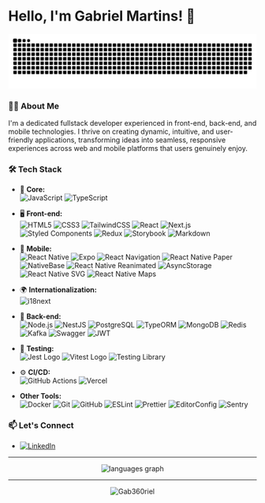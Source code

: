 # Hello, I'm Gabriel Martins! 👋

<picture>
  <source
    media="(prefers-color-scheme: dark)"
    srcset="https://raw.githubusercontent.com/platane/snk/output/github-contribution-grid-snake-dark.svg"
  />
  <source
    media="(prefers-color-scheme: light)"
    srcset="https://raw.githubusercontent.com/platane/snk/output/github-contribution-grid-snake.svg"
  />
  <img
    alt="github contribution grid snake animation"
    src="https://raw.githubusercontent.com/platane/snk/output/github-contribution-grid-snake.svg"
  />
</picture>

### 👨‍💻 About Me
I'm a dedicated fullstack developer experienced in front-end, back-end, and mobile technologies. 
I thrive on creating dynamic, intuitive, and user-friendly applications, transforming ideas into seamless,
responsive experiences across web and mobile platforms that users genuinely enjoy.

### 🛠️ Tech Stack
- 📌 **Core:**  
  ![JavaScript](https://img.shields.io/badge/JavaScript-F7DF1E?style=for-the-badge&logo=javascript&logoColor=black)
  ![TypeScript](https://img.shields.io/badge/TypeScript-3178C6?style=for-the-badge&logo=typescript&logoColor=white)

- 🖥️ **Front-end:**  
  ![HTML5](https://img.shields.io/badge/HTML5-E34F26?style=for-the-badge&logo=html5&logoColor=white)
  ![CSS3](https://img.shields.io/badge/CSS3-1572B6?style=for-the-badge&logo=css3&logoColor=white)
  ![TailwindCSS](https://img.shields.io/badge/Tailwind_CSS-38B2AC?style=for-the-badge&logo=tailwind-css&logoColor=white)
  ![React](https://img.shields.io/badge/React-20232A?style=for-the-badge&logo=react&logoColor=61DAFB)
  ![Next.js](https://img.shields.io/badge/Next.js-000000?style=for-the-badge&logo=nextdotjs&logoColor=white)
  ![Styled Components](https://img.shields.io/badge/Styled_Components-DB7093?style=for-the-badge&logo=styled-components&logoColor=white)
  ![Redux](https://img.shields.io/badge/Redux-764ABC?style=for-the-badge&logo=redux&logoColor=white)
  ![Storybook](https://img.shields.io/badge/Storybook-FF4785?style=for-the-badge&logo=storybook&logoColor=white)
  ![Markdown](https://img.shields.io/badge/Markdown-000000?style=for-the-badge&logo=markdown&logoColor=white)

- 📱 **Mobile:**  
  ![React Native](https://img.shields.io/badge/React_Native-20232A?style=for-the-badge&logo=react&logoColor=61DAFB)
  ![Expo](https://img.shields.io/badge/Expo-000020?style=for-the-badge&logo=expo&logoColor=white)
  ![React Navigation](https://img.shields.io/badge/React_Navigation-7D3AED?style=for-the-badge&logo=react&logoColor=white)
  ![React Native Paper](https://img.shields.io/badge/React_Native_Paper-6200EE?style=for-the-badge&logo=react&logoColor=white)
  ![NativeBase](https://img.shields.io/badge/NativeBase-3B82F6?style=for-the-badge&logo=react&logoColor=white)
  ![React Native Reanimated](https://img.shields.io/badge/Reanimated-7B3AED?style=for-the-badge&logo=react&logoColor=white)
  ![AsyncStorage](https://img.shields.io/badge/AsyncStorage-FF9900?style=for-the-badge&logo=react&logoColor=white)
  ![React Native SVG](https://img.shields.io/badge/React_Native_SVG-FF6666?style=for-the-badge&logo=react&logoColor=white)
  ![React Native Maps](https://img.shields.io/badge/React_Native_Maps-3FA9F5?style=for-the-badge&logo=google-maps&logoColor=white)

- 🌍 **Internationalization:**  
  ![i18next](https://img.shields.io/badge/i18next-26A69A?style=for-the-badge&logo=i18next&logoColor=white)

- 🔩 **Back-end:**  
  ![Node.js](https://img.shields.io/badge/Node.js-339933?style=for-the-badge&logo=node.js&logoColor=white)
  ![NestJS](https://img.shields.io/badge/NestJS-E0234E?style=for-the-badge&logo=nestjs&logoColor=white)
  ![PostgreSQL](https://img.shields.io/badge/PostgreSQL-4169E1?style=for-the-badge&logo=postgresql&logoColor=white)
  ![TypeORM](https://img.shields.io/badge/TypeORM-E83524?style=for-the-badge&logo=typeorm&logoColor=white)
  ![MongoDB](https://img.shields.io/badge/MongoDB-47A248?style=for-the-badge&logo=mongodb&logoColor=white)
  ![Redis](https://img.shields.io/badge/Redis-DC382D?style=for-the-badge&logo=redis&logoColor=white)
  ![Kafka](https://img.shields.io/badge/Apache_Kafka-231F20?style=for-the-badge&logo=apache-kafka&logoColor=white)
  ![Swagger](https://img.shields.io/badge/Swagger-85EA2D?style=for-the-badge&logo=swagger&logoColor=black)
  ![JWT](https://img.shields.io/badge/JWT-000000?style=for-the-badge&logo=json-web-tokens&logoColor=white)

- 🧪 **Testing:**  
  ![Jest Logo](https://img.shields.io/badge/Jest-323330?style=for-the-badge&logo=Jest&logoColor=white)
  ![Vitest Logo](https://img.shields.io/badge/vitest-6E9F18?style=for-the-badge&logo=vitest&logoColor=white)
  ![Testing Library](https://img.shields.io/badge/Testing_Library-E33332?style=for-the-badge&logo=testing-library&logoColor=white)

- ⚙️ **CI/CD:**  
  ![GitHub Actions](https://img.shields.io/badge/GitHub_Actions-2088FF?style=for-the-badge&logo=github-actions&logoColor=white)
  ![Vercel](https://img.shields.io/badge/Vercel-000000?style=for-the-badge&logo=vercel&logoColor=white)

- **Other Tools:**  
  ![Docker](https://img.shields.io/badge/docker-257bd6?style=for-the-badge&logo=docker&logoColor=white)
  ![Git](https://img.shields.io/badge/Git-F05032?style=for-the-badge&logo=git&logoColor=white)
  ![GitHub](https://img.shields.io/badge/GitHub-181717?style=for-the-badge&logo=github&logoColor=white)
  ![ESLint](https://img.shields.io/badge/ESLint-4B32C3?style=for-the-badge&logo=eslint&logoColor=white)
  ![Prettier](https://img.shields.io/badge/Prettier-F7B93E?style=for-the-badge&logo=prettier&logoColor=black)
  ![EditorConfig](https://img.shields.io/badge/EditorConfig-FEFEFE?style=for-the-badge&logo=editorconfig&logoColor=000)
  ![Sentry](https://img.shields.io/badge/Sentry-362D59?style=for-the-badge&logo=sentry&logoColor=white)
  

### 📫 Let's Connect
- [![LinkedIn](https://img.shields.io/badge/LinkedIn-0A66C2?style=for-the-badge&logo=linkedin&logoColor=white)](https://www.linkedin.com/in/dev-gabriel-martins/)


---

<div align="center">
  <img src="https://github-readme-stats.vercel.app/api/top-langs?username=Gab360riel&locale=en&hide_title=false&layout=compact&card_width=320&langs_count=10&theme=dark&hide_border=false&order=2" height="200" alt="languages graph"  />
</div>



---

<p align= center ><img src="https://komarev.com/ghpvc/?username=Gab360riel&label=Profile%20views&color=0e75b6&style=flat" alt="Gab360riel" /></p>

